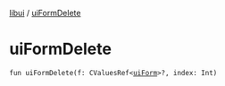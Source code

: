 [libui](README.md) / [uiFormDelete](ui-form-delete.md)

# uiFormDelete

`fun uiFormDelete(f: CValuesRef<`[`uiForm`](ui-form.md)`>?, index: Int)`